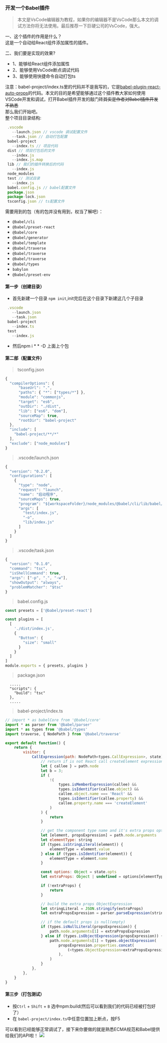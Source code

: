 ### 开发一个Babel插件
> 本文是VsCode编辑器为教程，如果你的编辑器不是VsCode那么本文的调试方法你将无法使用。最后推荐一下巨硬公司的VsCode，强大。  

 一、这个插件的作用是什么？  
 这是一个自动给React组件添加属性的插件。  

 二、我们要是实现的效果?    
* 1、能够给React组件添加属性
* 2、能够使用VsCode断点调试代码
* 3、能够使用快捷命令自动打包ts  

注意：babel-project/index.ts里的代码并不是我写的，它是[babel-plugin-react-auto-props](https://github.com/clumsyme/babel-plugin-react-auto-props)的代码。本文的目的是希望能够通过这个插件教大家如何使用VSCode开发和调试，打开Babel插件开发的敲门砖~~其实是作者对Babel插件开发不熟悉~~  
那么我们开始吧。  
整个项目目录结构:  
```javascript
 .vscode 
   --launch.json // vscode 调试配置文件
   --task.json // 自动打包配置
 babel-project
   --index.ts // 项目代码
 dist // 项目打包后的文件
   --index.js
   --index.js.map
 lib // 我们的插件转换后的代码
   --index.js
 node_modules
 test // 测试目录
   --index.js
 babel.config.js // babel配置文件
 package.json
 package-lock.json
 tsconfig.json // ts配置文件
```
需要用到的包（有的包并没有用到，权当了解吧）：  
* `@babel/cli`
* `@babel/preset-react`
* `@babel/core` 
* `@babel/generator`
* `@babel/template`
* `@babel/traverse`
* `@babel/traverse`
* `@babel/traverse`
* `@babel/types`
* `babylon`
* `@babel/preset-env`
#### 第一步（创建目录）
* 首先新建一个目录 `npm init`,init完后在这个目录下新建这几个子目录  
```javascript
 .vscode
   --launch.json
   --task.json
 babel-project
   --index.ts
 test
   --index.js
```  
* 然后npm i * * -D 上面上个包
#### 第二部（配置文件）
> tsconfig.json

```javascript
{
  "compilerOptions": {
      "baseUrl": ".",
      "paths": { "*": ["types/*"] },
      "module": "commonjs",
      "target": "es6",
      "outDir": "./dist",
      "lib": ["es6", "dom"],
      "sourceMap": true,
      "rootDir": "babel-project"
  },
  "include": [
    "babel-project/**/*"
  ],
  "exclude": ["node_modules"]
}
```
> .vscode/launch.json

```javascript
{
  "version": "0.2.0",
  "configurations": [
    {
      "type": "node",
      "request": "launch",
      "name": "启动程序",
      "sourceMaps": true,
      "program": "${workspaceFolder}/node_modules/@babel/cli/lib/babel/index.js",
      "args": [
        "test/index.js",
        "-o",
        "lib/index.js"
      ]
    }
  ]
}
```

> .vscode/task.json

```javascript
{
  "version": "0.1.0",
  "command": "tsc",
  "isShellCommand": true,
  "args": ["-p", ".", "-w"],
  "showOutput": "always",
  "problemMatcher": "$tsc"
}
```

> babel.config.js

```javascript
const presets = ['@babel/preset-react']

const plugins = [
  [
    './dist/index.js',
    {
      "Button": {
        "size": "small"
      }
    }
  ]
]
module.exports = { presets, plugins }

```

> package.json 

```
  .....
  "scripts": {
    "build": "tsc"
  },
  .....
```

> babel-project/index.ts  

```javascript
// import * as babelCore from '@babel/core'
import * as parser from '@babel/parser'
import * as types from '@babel/types'
import traverse, { NodePath } from '@babel/traverse'

export default function() {
    return {
        visitor: {
            CallExpression(path: NodePath<types.CallExpression>, state) {
                // return if is not React call createElement expression
                let { callee } = path.node
                let b = 3;
                if (
                    !(
                        types.isMemberExpression(callee) &&
                        types.isIdentifier(callee.object) &&
                        callee.object.name === 'React' &&
                        types.isIdentifier(callee.property) &&
                        callee.property.name === 'createElement'
                    )
                ) {
                    return
                }

                // get the component type name and it's extra props options
                let [element, propsExpression] = path.node.arguments
                let elementType: string
                if (types.isStringLiteral(element)) {
                    elementType = element.value
                } else if (types.isIdentifier(element)) {
                    elementType = element.name
                }

                const options: Object = state.opts
                let extraProps: Object | undefined = options[elementType]

                if (!extraProps) {
                    return
                }

                // build the extra props ObjectExpression
                let stringLiteral = JSON.stringify(extraProps)
                let extraPropsExpression = parser.parseExpression(stringLiteral)

                // if the default props is null(empty)
                if (types.isNullLiteral(propsExpression)) {
                    path.node.arguments[1] = extraPropsExpression
                } else if (types.isObjectExpression(propsExpression)) {
                    path.node.arguments[1] = types.objectExpression(
                        propsExpression.properties.concat(
                            (<types.ObjectExpression>extraPropsExpression).properties,
                        ),
                    )
                }
            },
        },
    }
}
```

#### 第三步（打包测试）  
* 按`Ctrl` + `Shift` + `B` 选中npm:build(然后可以看到我们的代码已经被打包好了）
* 在 `babel-project/index.ts`中任意位置加上断点，按F5     

可以看到已经能够正常调试了，接下来你要做的就是熟悉ECMA规范和Babel提供给我们的API啦！
![](http://39.108.184.64/image/99347971052652181592211726722.jpg) 


